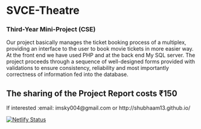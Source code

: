 # SVCE-Theatre
<h3> Third-Year Mini-Project (CSE)</h3>
<p> Our project basically manages the ticket booking process of a multiplex, providing an interface to the user to book movie tickets in more easier way. At the front end we have used PHP and at the back end My SQL server. The project proceeds through a sequence of well-designed forms provided with validations to ensure consistency, reliability and most importantly correctness of information fed into the database.</p>


<h2>The sharing of the Project Report costs ₹150</h2>

<p> If interested :email: imsky004@gmail.com  or http://shubhaam13.github.io/ </p>

[![Netlify Status](https://api.netlify.com/api/v1/badges/99c59134-9f93-433a-ab83-4485ad646a60/deploy-status)](https://app.netlify.com/sites/svce-theatre/deploys)
